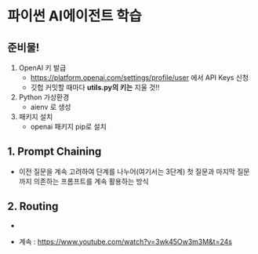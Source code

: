 # 파이썬 AI에이전트 학습

## 준비물!
1. OpenAI 키 발급
    - https://platform.openai.com/settings/profile/user 에서 API Keys 신청
    - 깃헙 커밋할 때마다 **utils.py의 키는** 지울 것!!
2. Python 가상환경 
    - aienv 로 생성
3. 패키지 설치
    - openai 패키지 pip로 설치


## 1. Prompt Chaining 
- 이전 질문을 계속 고려하여 단계를 나누어(여기서는 3단계) 첫 질문과 마지막 질문까지 의존하는 프롬프트를 계속 활용하는 방식

## 2. Routing
- 

- 계속 : https://www.youtube.com/watch?v=3wk45Ow3m3M&t=24s